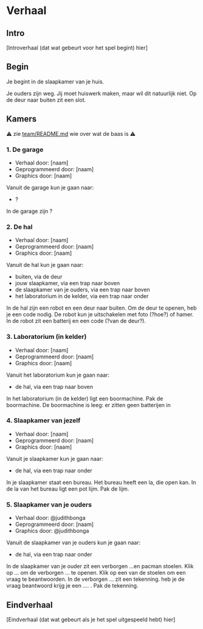 # Verhaal

## Intro

[Introverhaal (dat wat gebeurt voor het spel begint) hier]

## Begin

Je begint in de slaapkamer van je huis.

Je ouders zijn weg.
Jij moet huiswerk maken, maar wil dit natuurlijk niet.
Op de deur naar buiten zit een slot.

## Kamers

:warning: zie [team/README.md](team/README.md) wie over wat de baas is :warning:

### 1. De garage

 * Verhaal door: [naam]
 * Geprogrammeerd door: [naam]
 * Graphics door: [naam]

Vanuit de garage kun je gaan naar:

 * ?

In de garage zijn ?

### 2. De hal

 * Verhaal door: [naam]
 * Geprogrammeerd door: [naam]
 * Graphics door: [naam]

Vanuit de hal kun je gaan naar:

 * buiten, via de deur
 * jouw slaapkamer, via een trap naar boven
 * de slaapkamer van je ouders, via een trap naar boven
 * het laboratorium in de kelder, via een trap naar onder

In de hal zijn een robot en een deur naar buiten.
Om de deur te openen, heb je een code nodig.
De robot kun je uitschakelen met foto (?hoe?) of hamer.
In de robot zit een batterij en een code (?van de deur?).

### 3. Laboratorium (in kelder)

 * Verhaal door: [naam]
 * Geprogrammeerd door: [naam]
 * Graphics door: [naam]

Vanuit het laboratorium kun je gaan naar:

 * de hal, via een trap naar boven

In het laboratorium (in de kelder) ligt een boormachine.
Pak de boormachine.
De boormachine is leeg: er zitten geen batterijen in  

### 4. Slaapkamer van jezelf

 * Verhaal door: [naam]
 * Geprogrammeerd door: [naam]
 * Graphics door: [naam]

Vanuit je slaapkamer kun je gaan naar:

 * de hal, via een trap naar onder

In je slaapkamer staat een bureau.
Het bureau heeft een la, die open kan.
In de la van het bureau ligt een pot lijm.
Pak de lijm.

### 5. Slaapkamer van je ouders

 * Verhaal door: @judithbonga
 * Geprogrammeerd door: [naam]
 * Graphics door: @judithbonga

Vanuit de slaapkamer van je ouders kun je gaan naar:

 * de hal, via een trap naar onder

In de slaapkamer van je ouder zit een verborgen ...en pacman stoelen.
Klik op ... om de verborgen ... te openen. Klik op een van de 
stoelen om een vraag te beantwoorden.
In de verborgen ... zit een tekenning. heb je de vraag beantwoord krijg je een .... . 
Pak de tekenning. 

## Eindverhaal

[Eindverhaal (dat wat gebeurt als je het spel uitgespeeld hebt) hier]
